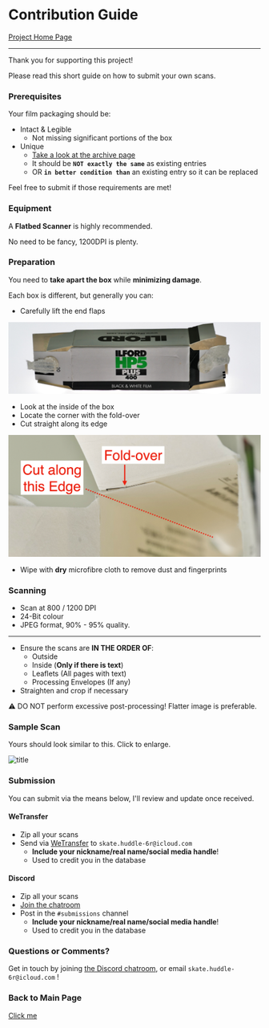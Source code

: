 # Contribution Guide

[Project Home Page](../README.md)

----------

Thank you for supporting this project!

Please read this short guide on how to submit your own scans.

### Prerequisites

Your film packaging should be:

* Intact & Legible
	* Not missing significant portions of the box
* Unique
	* [Take a look at the archive page](./film_packaging/by_brand.md)
	* It should be **`NOT exactly the same`** as existing entries
	* OR **`in better condition than`** an existing entry so it can be replaced

Feel free to submit if those requirements are met!

### Equipment

A **Flatbed Scanner** is highly recommended.

No need to be fancy, 1200DPI is plenty.

### Preparation

You need to **take apart the box** while **minimizing damage**.

Each box is different, but generally you can:

* Carefully lift the end flaps

![title](resources/endflap.jpeg)

* Look at the inside of the box
* Locate the corner with the fold-over
* Cut straight along its edge

![title](resources/fold.png)

* Wipe with **dry** microfibre cloth to remove dust and fingerprints

### Scanning

* Scan at 800 / 1200 DPI
* 24-Bit colour
* JPEG format, 90% - 95% quality.

------

* Ensure the scans are **IN THE ORDER OF**:
	* Outside
	* Inside (**Only if there is text**)
	* Leaflets (All pages with text)
	* Processing Envelopes (If any)
* Straighten and crop if necessary

⚠️ DO NOT perform excessive post-processing! Flatter image is preferable.

### Sample Scan

Yours should look similar to this. Click to enlarge.

![title](film_packaging/archive/00036_000.jpg)

### Submission

You can submit via the means below, I'll review and update once received.

#### WeTransfer

* Zip all your scans
* Send via [WeTransfer](https://wetransfer.com/) to `skate.huddle-6r@icloud.com`
	* **Include your nickname/real name/social media handle**!
	* Used to credit you in the database

#### Discord

* Zip all your scans
* [Join the chatroom](https://discord.gg/yvBx7dVG4B)
* Post in the `#submissions` channel
	* **Include your nickname/real name/social media handle**!
	* Used to credit you in the database

### Questions or Comments?

Get in touch by joining [the Discord chatroom](https://discord.gg/yvBx7dVG4B), or email `skate.huddle-6r@icloud.com` !

### Back to Main Page

[Click me](README.md)
